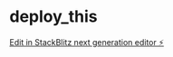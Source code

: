 # deploy_this

[Edit in StackBlitz next generation editor ⚡️](https://stackblitz.com/~/github.com/alphatheassistant/deploy_this)